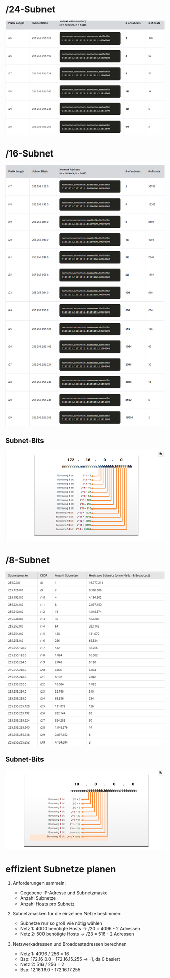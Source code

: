 
# /24-Subnet

![](Anhang/Pasted%20image%2020250310114038.png)

# /16-Subnet
![](Anhang/Pasted%20image%2020250310114155.png)
![](Anhang/Pasted%20image%2020250310114212.png)

## Subnet-Bits
![](Anhang/Pasted%20image%2020250310114324.png)
# /8-Subnet

![](Anhang/Pasted%20image%2020250310115033.png)

## Subnet-Bits
![](Anhang/Pasted%20image%2020250310114538.png)

# effizient Subnetze planen

1) Anforderungen sammeln:
   - Gegebene IP-Adresse und Subnetzmaske
   - Anzahl Subnetze
   - Anzahl Hosts pro Subnetz

2) Subnetzmasken für die einzelnen Netze bestimmen:
   - Subnetze nur so groß wie nötig wählen
   - Netz 1: 4000 benötigte Hosts -> /20 = 4096 - 2 Adressen
   - Netz 2: 500 benötigte Hosts -> /23 = 516 - 2 Adressen
   
3) Netzwerkadressen und Broadcastadressen berechnen
   - Netz 1: 4096 / 256 = 16 
   - Bsp: 172.16.0.0 - 172.16.15.255 -> -1, da 0 basiert
   - Netz 2: 516 / 256 = 2
   - Bsp: 12.16.16.0 - 172.16.17.255
